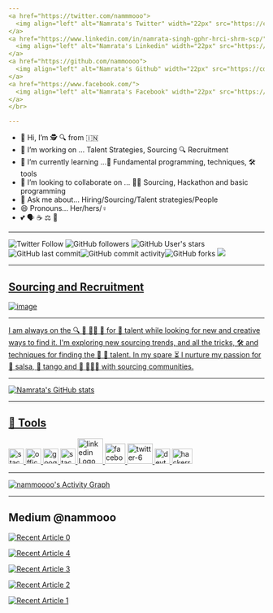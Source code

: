 ```yaml
---
<a href="https://twitter.com/nammmooo">
  <img align="left" alt="Namrata's Twitter" width="22px" src="https://cdn.jsdelivr.net/npm/simple-icons@v3/icons/twitter.svg" />
</a>
<a href="https://www.linkedin.com/in/namrata-singh-gphr-hrci-shrm-scp/">
  <img align="left" alt="Namrata's Linkedin" width="22px" src="https://cdn.jsdelivr.net/npm/simple-icons@v3/icons/linkedin.svg" />
</a>
<a href="https://github.com/nammoooo">
  <img align="left" alt="Namrata's Github" width="22px" src="https://cdn.jsdelivr.net/npm/simple-icons@v3/icons/github.svg" />
</a>
<a href="https://www.facebook.com/">
  <img align="left" alt="Namrata's Facebook" width="22px" src="https://cdn.jsdelivr.net/npm/simple-icons@v3/icons/facebook.svg" />
</a>
</br>

---
```


- 👋 Hi, I’m 🕵️‍ 🔍 from 🇮🇳  
- 👀 I’m working on ... Talent Strategies, Sourcing 🔍 Recruitment
- 🌱 I’m currently learning ...🔰 Fundamental programming, techniques, 🛠️ tools 
- 💞️ I’m looking to collaborate on ... 👩‍💻 Sourcing, Hackathon and basic programming
- 💬 Ask me about... Hiring/Sourcing/Talent strategies/People 
- 😄 Pronouns... Her/hers/♀️
- 💕 🗣️ ☕ ⚖️ 🎨 



---
<img alt="Twitter Follow" src="https://img.shields.io/twitter/follow/nammmooo?color=yellow&logo=twitter&style=flat-square"> <img alt="GitHub followers" src="https://img.shields.io/github/followers/nammoooo?color=green&logo=github&style=flat-square"> <img alt="GitHub User's stars" src="https://img.shields.io/github/stars/nammoooo?color=red&logo=github&style=flat-square"> <img alt="GitHub last commit" src="https://img.shields.io/github/last-commit/nammoooo/nammoooo?logo=Github"><img alt="GitHub commit activity" src="https://img.shields.io/github/commit-activity/m/nammoooo/nammoooo?color=red&logo=github"><img alt="GitHub forks" src="https://img.shields.io/github/forks/nammoooo/nammoooo?color=important&logo=github&style=flat-square">
<a href="https://github.com/Meghna-DAS/github-profile-views-counter">
    <img src="https://komarev.com/ghpvc/?username=nammoooo">



---

## Sourcing and Recruitment
![image](https://user-images.githubusercontent.com/88934779/129579703-190eb716-93a9-4d42-94f8-8976e27cbe7c.png)


---

I am always on the 🔍 🏹 🕵️‍♀️ 🎯 for 🔆 talent while looking for new and creative ways to find it. I'm exploring new sourcing trends, and all the tricks, 🛠️ and techniques for finding the 🔆 💎 talent. In my spare ⏳ I nurture my passion for 💃 salsa, 💃 tango and 🔗 🧑‍🤝‍🧑 with sourcing communities.  

---

![Namrata's GitHub stats](https://github-readme-stats.vercel.app/api?username=nammoooo&show_icons=true&theme=github_dark)

---
🧰 Tools
---
<img src="https://cdn.worldvectorlogo.com/logos/stack-overflow.svg" alt="stack-overflow Logo" width="30" height="30"/>  <img src="https://cdn.worldvectorlogo.com/logos/office-2.svg" alt="office-2 Logo" width="30" height="30"/>  <img src="https://cdn.worldvectorlogo.com/logos/google-custom-search.svg" alt="google-custom-search Logo" width="30" height="30"/>  <img src="https://cdn.worldvectorlogo.com/logos/stack-exchange.svg" alt="stack-exchange Logo" width="30" height="30"/>  <img src="https://cdn.worldvectorlogo.com/logos/linkedin.svg" alt="linkedin Logo" width="50" height="50"/>  <img src="https://cdn.worldvectorlogo.com/logos/facebook-3.svg" alt="facebook-3 Logo" width="40" height="40"/>  <img src="https://cdn.worldvectorlogo.com/logos/twitter-6.svg" alt="twitter-6 Logo" width="50" height="40"/> <img src="https://cdn.worldvectorlogo.com/logos/devto.svg" alt="devto Logo" width="30" height="30"/> <img src="https://cdn.worldvectorlogo.com/logos/hackerrank.svg" alt="hackerrank Logo" width="40" height="30"/>

---

<a href="https://github.com/nammoooo/github-readme-activity-graph"><img alt="nammoooo's Activity Graph" src="https://activity-graph.herokuapp.com/graph?username=nammoooo&bg_color=0D1117&color=5BCDEC&line=5BCDEC&point=FFFFFF&hide_border=true" /></a> 
  
---
 ## Medium @nammooo
  
  <a target="_blank" href="https://github-readme-medium-recent-article.vercel.app/medium/@nammooo/0"><img src="https://github-readme-medium-recent-article.vercel.app/medium/@nammooo/0" alt="Recent Article 0"> 

<a target="_blank" href="https://github-readme-medium-recent-article.vercel.app/medium/@nammooo/4"><img src="https://github-readme-medium-recent-article.vercel.app/medium/@nammooo/4" alt="Recent Article 4">

<a target="_blank" href="https://github-readme-medium-recent-article.vercel.app/medium/@nammooo/3"><img src="https://github-readme-medium-recent-article.vercel.app/medium/@nammooo/3" alt="Recent Article 3">

<a target="_blank" href="https://github-readme-medium-recent-article.vercel.app/medium/@nammooo/2"><img src="https://github-readme-medium-recent-article.vercel.app/medium/@nammooo/2" alt="Recent Article 2">

<a target="_blank" href="https://github-readme-medium-recent-article.vercel.app/medium/@nammooo/1"><img src="https://github-readme-medium-recent-article.vercel.app/medium/@nammooo/1" alt="Recent Article 1">



<br/>


<!---
nammoooo/nammoooo is a ✨ special ✨ repository because its `README.md` (this file) appears on your GitHub profile.
You can click the Preview link to take a look at your changes.


